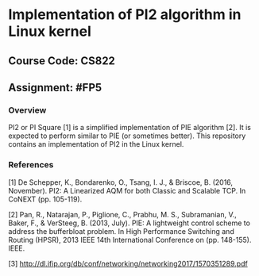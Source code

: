 # Implementation of PI2 algorithm in Linux kernel

## Course Code: CS822

## Assignment: #FP5

### Overview
PI2 or PI Square [1] is a simplified implementation of PIE algorithm [2]. It is expected to perform similar to PIE (or sometimes better). This repository contains an implementation of PI2 in the Linux kernel.

### References

[1] De Schepper, K., Bondarenko, O., Tsang, I. J., & Briscoe, B. (2016, November). PI2: A Linearized AQM for both Classic and Scalable TCP. In CoNEXT (pp. 105-119).

[2] Pan, R., Natarajan, P., Piglione, C., Prabhu, M. S., Subramanian, V., Baker, F., & VerSteeg, B. (2013, July). PIE: A lightweight control scheme to address the bufferbloat problem. In High Performance Switching and Routing (HPSR), 2013 IEEE 14th International Conference on (pp. 148-155). IEEE.

[3] ​http://dl.ifip.org/db/conf/networking/networking2017/1570351289.pdf​ 
